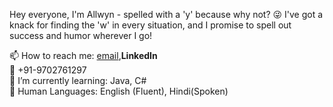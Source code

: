 Hey everyone, I'm Allwyn - spelled with a 'y' because why not? 😜 I've got a knack for finding the 'w' in every situation, and I promise to spell out success and humor wherever I go!

<!--
**allwynTalks24/allwynTalks24** is a ✨ _special_ ✨ repository because its `README.md` (this file) appears on your GitHub profile.

Here are some ideas to get you started:
- 🔭 I’m currently working on ...
- 👯 I’m looking to collaborate on ...
- 🤔 I’m looking for help with ...
- 💬 Ask me about ...
- 😄 Pronouns: ...
- ⚡ Fun fact: ...
-->

📫 How to reach me: [email](mailto:rukhrom@gmail.com),<a href="https://in.linkedin.com/in/allwyn-dsouza-02183a22b" style="text-decoration:none; font-weight:bold;" target="__blank">LinkedIn</a>
<br>
📱  +91-9702761297 <br>
🌱 I’m currently learning: Java, C# <br>
💬 Human Languages: English (Fluent), Hindi(Spoken)
